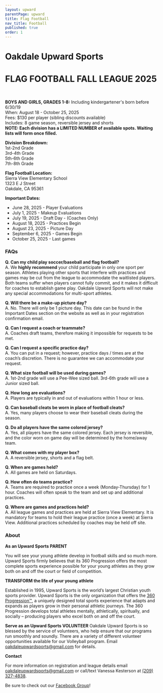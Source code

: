 ```yaml
---
layout: upward
parentPage: upward
title: Flag Football
nav_title: Football
published: true
order: 1
---
```


# Oakdale Upward Sports

# FLAG FOOTBALL FALL LEAGUE 2025

<br>

**BOYS AND GIRLS, GRADES 1-8:** Including kindergartener's born before 6/30/19<br>
When: August 18 - October 25, 2025<br>
Fees: $130 per player (sibling discounts available)<br>
Includes: 8 game season, reversible jersey and shorts<br>
**NOTE: Each division has a LIMITED NUMBER of available spots.  Waiting lists will form once filled.**

**Division Breakdown:**<br>
1st-2nd Grade<br>
3rd-4th Grade<br>
5th-6th Grade<br>
7th-8th Grade<br>

**Flag Football Location:**<br>
Sierra View Elementary School<br>
1323 E J Street<br>
Oakdale, CA 95361

**Important Dates:**
- June 28, 2025 - Player Evaluations
- July 1, 2025 - Makeup Evaluations
- July 19, 2025 - Draft Day - (Coaches Only)
- August 18, 2025 - Practices Begin
- August 23, 2025 - Picture Day
- September 6, 2025 - Games Begin
- October 25, 2025 - Last games

### FAQs
**Q. Can my child play soccer/baseball and flag football?**<br>
A.  We **highly recommend** your child participate in only one sport per season.  Athletes playing other sports that interfere with practices and games may be cut from the league to accommodate the waitlisted players. Both teams suffer when players cannot fully commit, and it makes it difficult for coaches to establish game play.  Oakdale Upward Sports will not make any special accommodations for multi-sport athletes.

**Q. Will there be a make-up picture day?**<br>
A. No.  There will only be 1 picture day. This date can be found in the Important Dates section on the website as well as in your registration confirmation email.

**Q. Can I request a coach or teammate?**<br>
A.  Coaches draft teams, therefore making it impossible for requests to be met.

**Q. Can I request a specific practice day?**<br>
A.  You can put in a request; however, practice days / times are at the coach’s discretion.  There is no guarantee we can accommodate your request.

**Q. What size football will be used during games?**<br>
A. 1st-2nd grade will use a Pee-Wee sized ball. 3rd-6th grade will use a Junior sized ball.

**Q. How long are evaluations?**<br>
A. Players are typically in and out of evaluations within 1 hour or less.

**Q. Can baseball cleats be worn in place of football cleats?**<br>
A. Yes, many players choose to wear their baseball cleats during the season.

**Q. Do all players have the same colored jersey?**<br>
A. Yes, all players have the same colored jersey. Each jersey is reversible, and the color worn on game day will be determined by the home/away team.

**Q. What comes with my player box?**<br>
A. A reversible jersey, shorts and a flag belt.

**Q. When are games held?**<br>
A. All games are held on Saturdays.

**Q. How often do teams practice?**<br>
A. Teams are required to practice once a week (Monday-Thursday) for 1 hour. Coaches will often speak to the team and set up and additional practices.

**Q. Where are games and practices held?**<br>
A.  All league games and practices are held at Sierra View Elementary.  It is mandatory for teams to hold their league practice (once a week) at Sierra View.  Additional practices scheduled by coaches may be held off site.



### About

**As an Upward Sports PARENT**

You will see your young athlete develop in football skills and so much more. Upward Sports firmly believes that its 360 Progression offers the most complete sports experience possible for your young athletes as they grow both on and off the court or field of competition.

**TRANSFORM the life of your young athlete**

Established in 1995, Upward Sports is the world’s largest Christian youth sports provider. Upward Sports is the only organization that offers the [360 Progression™](https://www.upward.org/about/360progression), a uniquely designed total sports experience that adapts and expands as players grow in their personal athletic journeys. The 360 Progression develops total athletes mentally, athletically, spiritually, and socially – producing players who excel both on and off the court.

**Serve as an Upward Sports VOLUNTEER**
Oakdale Upward Sports is so blessed by the service of volunteers, who help ensure that our programs run smoothly and soundly. There are a variety of different volunteer opportunities available for our Volleyball program. Email [oakdaleupwardsports@gmail.com](mailto:oakdaleupwardsports@gmail.com) for details.

**Contact**

For more information on registration and league details email [oakdaleupwardsports@gmail.com](mailto:oakdaleupwardsports@gmail.com) or call/text Vanessa Kesterson at [(209) 327-4838](tel:+12093274838).

Be sure to check out our [Facebook Group](https://www.facebook.com/groups/190504948346754/)!

